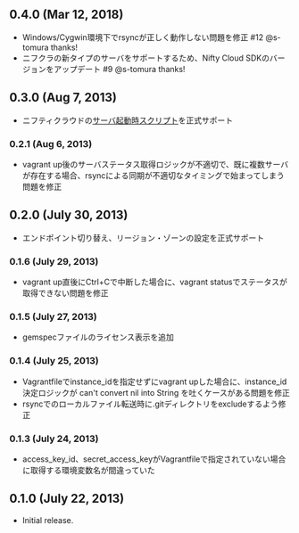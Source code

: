 ## 0.4.0 (Mar 12, 2018)

* Windows/Cygwin環境下でrsyncが正しく動作しない問題を修正 #12 @s-tomura thanks!
* ニフクラの新タイプのサーバをサポートするため、Nifty Cloud SDKのバージョンをアップデート #9 @s-tomura thanks!

## 0.3.0 (Aug 7, 2013)

* ニフティクラウドの[サーバ起動時スクリプト](http://cloud.nifty.com/service/svscript.htm)を正式サポート

### 0.2.1 (Aug 6, 2013)

* vagrant up後のサーバステータス取得ロジックが不適切で、既に複数サーバが存在する場合、rsyncによる同期が不適切なタイミングで始まってしまう問題を修正

## 0.2.0 (July 30, 2013)

* エンドポイント切り替え、リージョン・ゾーンの設定を正式サポート

### 0.1.6 (July 29, 2013)

* vagrant up直後にCtrl+Cで中断した場合に、vagrant statusでステータスが取得できない問題を修正

### 0.1.5 (July 27, 2013)

* gemspecファイルのライセンス表示を追加

### 0.1.4 (July 25, 2013)

* Vagrantfileでinstance_idを指定せずにvagrant upした場合に、instance_id決定ロジックが can't convert nil into String を吐くケースがある問題を修正
* rsyncでのローカルファイル転送時に.gitディレクトリをexcludeするよう修正 

### 0.1.3 (July 24, 2013)

* access_key_id、secret_access_keyがVagrantfileで指定されていない場合に取得する環境変数名が間違っていた

## 0.1.0 (July 22, 2013)
* Initial release.
